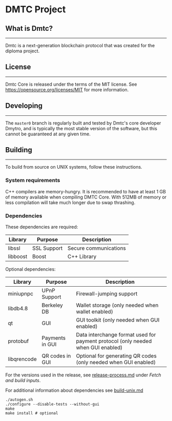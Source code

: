 # DMTC Project

## What is Dmtc?
---

Dmtc is a next-generation blockchain protocol that was created for the diploma project. 

## License 
---

Dmtc Core is released under the terms of the MIT license. See https://opensource.org/licenses/MIT for more information.

## Developing
---

The `master0` branch is regularly built and tested by Dmtc's core developer Dmytro, and is typically the most stable version of the software, but this cannot be guaranteed at any given time.

## Building
---

To build from source on UNIX systems, follow these instructions.

### System requirements

C++ compilers are memory-hungry. It is recommended to have at least 1 GB of
memory available when compiling DMTC Core. With 512MB of memory or less
compilation will take much longer due to swap thrashing.

### Dependencies

These dependencies are required:

 Library     | Purpose          | Description
 ------------|------------------|----------------------
 libssl      | SSL Support      | Secure communications
 libboost    | Boost            | C++ Library

Optional dependencies:

 Library     | Purpose          | Description
 ------------|------------------|----------------------
 miniupnpc   | UPnP Support     | Firewall-jumping support
 libdb4.8    | Berkeley DB      | Wallet storage (only needed when wallet enabled)
 qt          | GUI              | GUI toolkit (only needed when GUI enabled)
 protobuf    | Payments in GUI  | Data interchange format used for payment protocol (only needed when GUI enabled)
 libqrencode | QR codes in GUI  | Optional for generating QR codes (only needed when GUI enabled)

For the versions used in the release, see [release-process.md](./dmtc/doc/release-process.md) under *Fetch and build inputs*.

For additional information about dependencies see [build-unix.md](./dmtc/doc/build-unix.md)
```
./autogen.sh
./configure --disable-tests --without-gui
make
make install # optional
```

